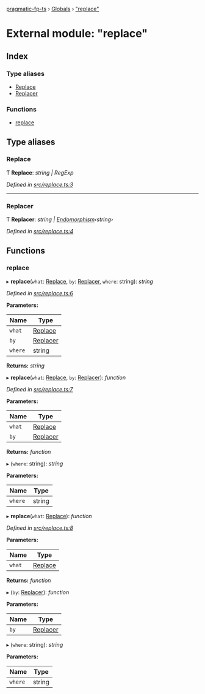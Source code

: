 [pragmatic-fp-ts](../README.md) › [Globals](../globals.md) › ["replace"](_replace_.md)

# External module: "replace"

## Index

### Type aliases

* [Replace](_replace_.md#replace)
* [Replacer](_replace_.md#replacer)

### Functions

* [replace](_replace_.md#replace)

## Type aliases

###  Replace

Ƭ **Replace**: *string | RegExp*

*Defined in [src/replace.ts:3](https://github.com/hermann-p/pragmatic-fp-ts/blob/1e5cfe0/src/replace.ts#L3)*

___

###  Replacer

Ƭ **Replacer**: *string | [Endomorphism](_types_.md#endomorphism)‹string›*

*Defined in [src/replace.ts:4](https://github.com/hermann-p/pragmatic-fp-ts/blob/1e5cfe0/src/replace.ts#L4)*

## Functions

###  replace

▸ **replace**(`what`: [Replace](_replace_.md#replace), `by`: [Replacer](_replace_.md#replacer), `where`: string): *string*

*Defined in [src/replace.ts:6](https://github.com/hermann-p/pragmatic-fp-ts/blob/1e5cfe0/src/replace.ts#L6)*

**Parameters:**

Name | Type |
------ | ------ |
`what` | [Replace](_replace_.md#replace) |
`by` | [Replacer](_replace_.md#replacer) |
`where` | string |

**Returns:** *string*

▸ **replace**(`what`: [Replace](_replace_.md#replace), `by`: [Replacer](_replace_.md#replacer)): *function*

*Defined in [src/replace.ts:7](https://github.com/hermann-p/pragmatic-fp-ts/blob/1e5cfe0/src/replace.ts#L7)*

**Parameters:**

Name | Type |
------ | ------ |
`what` | [Replace](_replace_.md#replace) |
`by` | [Replacer](_replace_.md#replacer) |

**Returns:** *function*

▸ (`where`: string): *string*

**Parameters:**

Name | Type |
------ | ------ |
`where` | string |

▸ **replace**(`what`: [Replace](_replace_.md#replace)): *function*

*Defined in [src/replace.ts:8](https://github.com/hermann-p/pragmatic-fp-ts/blob/1e5cfe0/src/replace.ts#L8)*

**Parameters:**

Name | Type |
------ | ------ |
`what` | [Replace](_replace_.md#replace) |

**Returns:** *function*

▸ (`by`: [Replacer](_replace_.md#replacer)): *function*

**Parameters:**

Name | Type |
------ | ------ |
`by` | [Replacer](_replace_.md#replacer) |

▸ (`where`: string): *string*

**Parameters:**

Name | Type |
------ | ------ |
`where` | string |
